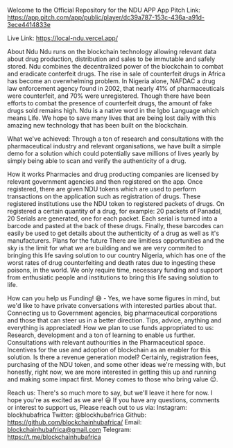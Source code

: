 Welcome to the Official Repository for the NDU APP
App Pitch Link:
https://app.pitch.com/app/public/player/dc39a787-153c-436a-a91d-3ece4414833e

Live Link:
https://local-ndu.vercel.app/

About Ndu
Ndu runs on the blockchain technology allowing relevant data about drug production, distribution and sales to be immutable and safely stored. Ndu combines the decentralized power of the blockchain to combat and eradicate conterfeit drugs.
The rise in sale of counterfeit drugs in Africa has become an overwhelming problem. In Nigeria alone,
NAFDAC a drug law enforcement agency found in 2002, that nearly 41% of pharmaceuticals were counterfeit, and 70% were unregistered.
Though there have been efforts to combat the presence of counterfeit drugs, the amount of fake drugs sold remains high.
Ndu is a native word in the Igbo Language which means Life.
We hope to save many lives that are being lost daily with this amazing new technology that has been built on the blockchain.

What we've achieved:
Through a ton of research and consultations with the pharmaceutical industry and relevant organisations, we have built a simple demo for a solution which could potentially save millions of lives yearly by simply being able to scan and verify the authenticity of a drug.

How it works
Pharmacies and drug producting companies are licensed by relevant government agencies and then registered on the app.
Once registered, there are given NDU tokens which are used to perform transactions on the application such as registration of drugs.
These registered institutions use the NDU token to registered packets of drugs.
On registered a certain quantity of a drug, for example: 20 packets of Panadal, 20 Serials are generated, one for each packet.
Each serial is turned into a barcode and pasted at the back of these drugs.
Finally, these barcodes can easily be used to get details about the authenticity of a drug as well as it's manufacturers.
Plans for the future
There are limitless opportunities and the sky is the limit for what we are building and we are very commited to bringing this life saving solution to our country Nigeria, which has one of the worst rates of drug counterfeiting and death rates due to ingesting these poisons, in the world.
We only require time, necessary funding and support from enthusiatic people and institutions to bring this life saving solution to life.

How can you help us
Funding! 😅 - Yes, we have some figures in mind, but we'd like to have private conversations with interested parties about that.
Connecting us to Government agencies, big pharmaceutical corporations and those that can steer us in a better direction.
Tips, advice, anything and everything is appreciated!
How we plan to use funds appropriated to us:
Research, development and a ton of learning to enable us further.
Consultations with relevant authourities in the Pharmaceutical space.
Incentives for the use and adoption of blockchain as an enabler for this solution.
Is there a revenue generation model?
Certainly, registration fees, purchasing of the NDU token, and some other ideas we're messing with, but honestly, right now, we are more interested in getting this up and running and making some impact first. Money comes to those who bring value 😉.

Reach us:
There's so much more to say, but we'll leave it here for now.
I hope you're as excited as we are! 😃 If you have any questions, comments or interest to support us,
Please reach out to us via:
Instagram: blockhubafrica
Twitter: @blockhubafrica
Github: https://github.com/blockchainhubafrica/
Email: blockchainhubafrica@gmail.com
Telegram: https://t.me/blockchainhubafrica
